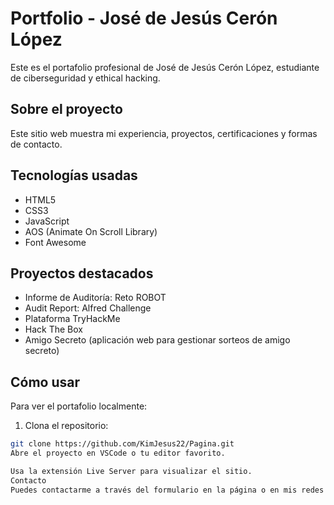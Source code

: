 # Portfolio - José de Jesús Cerón López

Este es el portafolio profesional de José de Jesús Cerón López, estudiante de ciberseguridad y ethical hacking.

## Sobre el proyecto

Este sitio web muestra mi experiencia, proyectos, certificaciones y formas de contacto.

## Tecnologías usadas

- HTML5
- CSS3
- JavaScript
- AOS (Animate On Scroll Library)
- Font Awesome

## Proyectos destacados

- Informe de Auditoría: Reto ROBOT
- Audit Report: Alfred Challenge
- Plataforma TryHackMe
- Hack The Box
- Amigo Secreto (aplicación web para gestionar sorteos de amigo secreto)

## Cómo usar

Para ver el portafolio localmente:

1. Clona el repositorio:

```bash
git clone https://github.com/KimJesus22/Pagina.git
Abre el proyecto en VSCode o tu editor favorito.

Usa la extensión Live Server para visualizar el sitio.
Contacto
Puedes contactarme a través del formulario en la página o en mis redes sociales.